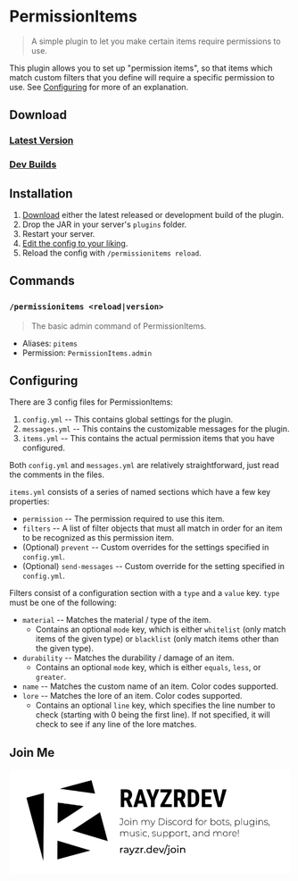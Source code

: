 # PermissionItems

> A simple plugin to let you make certain items require permissions to use.

This plugin allows you to set up "permission items", so that items which match custom filters that you define will require a specific permission to use. See [Configuring](#configuring) for more of an explanation.

## Download

### [Latest Version](https://github.com/RayzrDev/PermissionItems/releases)

### [Dev Builds](https://ci.rayzr.dev/job/PermissionItems)

## Installation

1. [Download](#download) either the latest released or development build of the plugin.
2. Drop the JAR in your server's `plugins` folder.
3. Restart your server.
4. [Edit the config to your liking](#configuring).
5. Reload the config with `/permissionitems reload`.

## Commands

### `/permissionitems <reload|version>`

> The basic admin command of PermissionItems.

* Aliases: `pitems`
* Permission: `PermissionItems.admin`

## Configuring

There are 3 config files for PermissionItems:

1. `config.yml` -- This contains global settings for the plugin.
2. `messages.yml` -- This contains the customizable messages for the plugin.
3. `items.yml` -- This contains the actual permission items that you have configured.

Both `config.yml` and `messages.yml` are relatively straightforward, just read the comments in the files.

`items.yml` consists of a series of named sections which have a few key properties:

* `permission` -- The permission required to use this item.
* `filters` -- A list of filter objects that must all match in order for an item to be recognized as this permission item.
* (Optional) `prevent` -- Custom overrides for the settings specified in `config.yml`.
* (Optional) `send-messages` -- Custom override for the setting specified in `config.yml`.

Filters consist of a configuration section with a `type` and a `value` key. `type` must be one of the following:

* `material` -- Matches the material / type of the item.
    * Contains an optional `mode` key, which is either `whitelist` (only match items of the given type) or `blacklist` (only match items other than the given type).
* `durability` -- Matches the durability / damage of an item.
    * Contains an optional `mode` key, which is either `equals`, `less`, or `greater`.
* `name` -- Matches the custom name of an item. Color codes supported.
* `lore` -- Matches the lore of an item. Color codes supported.
    * Contains an optional `line` key, which specifies the line number to check (starting with 0 being the first line). If not specified, it will check to see if any line of the lore matches. 

## Join Me

[![Discord Badge](https://github.com/Rayzr522/ProjectResources/raw/master/RayzrDev/badge-small.png)](https://discord.io/rayzrdevofficial)
